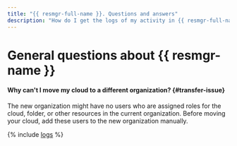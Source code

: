 ```yaml
---
title: "{{ resmgr-full-name }}. Questions and answers"
description: "How do I get the logs of my activity in {{ resmgr-full-name }}? Find the answer to this and other questions in this article."
---
```


# General questions about {{ resmgr-name }}

#### Why can't I move my cloud to a different organization? {#transfer-issue}

The new organization might have no users who are assigned roles for the cloud, folder, or other resources in the current organization. Before moving your cloud, add these users to the new organization manually.

{% include [logs](../../_qa/logs.md) %}
